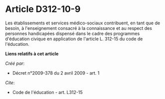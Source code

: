 # Article D312-10-9

Les établissements et services médico-sociaux contribuent, en tant que de besoin, à l'enseignement consacré à la connaissance
et au respect des personnes handicapées dispensé dans le cadre des programmes d'éducation civique en application de l'article
L. 312-15 du code de l'éducation.

**Liens relatifs à cet article**

_Créé par_:

  - Décret n°2009-378 du 2 avril 2009 - art. 1

_Cite_:

  - Code de l'éducation - art. L312-15
